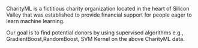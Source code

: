 CharityML is a fictitious charity organization located in the heart of Silicon Valley that was established to provide financial support for people eager to learn machine learning. 

Our goal is to find potential donors by using supervised algorithms e.g., GradientBoost,RandomBoost, SVM Kernel on the above CharityML data.
